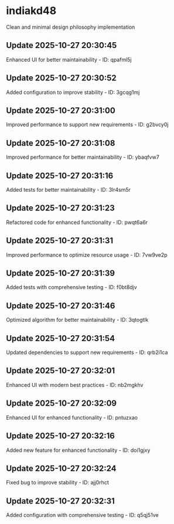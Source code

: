 # indiakd48
Clean and minimal design philosophy implementation

## Update 2025-10-27 20:30:45
Enhanced UI for better maintainability - ID: qpafml5j


## Update 2025-10-27 20:30:52
Added configuration to improve stability - ID: 3gcqg1mj


## Update 2025-10-27 20:31:00
Improved performance to support new requirements - ID: g2bvcy0j


## Update 2025-10-27 20:31:08
Improved performance for better maintainability - ID: ybaqfvw7


## Update 2025-10-27 20:31:16
Added tests for better maintainability - ID: 3lr4sm5r


## Update 2025-10-27 20:31:23
Refactored code for enhanced functionality - ID: pwqt6a6r


## Update 2025-10-27 20:31:31
Improved performance to optimize resource usage - ID: 7vw9ve2p


## Update 2025-10-27 20:31:39
Added tests with comprehensive testing - ID: f0bt8djv


## Update 2025-10-27 20:31:46
Optimized algorithm for better maintainability - ID: 3qtogtlk


## Update 2025-10-27 20:31:54
Updated dependencies to support new requirements - ID: qrb2i1ca


## Update 2025-10-27 20:32:01
Enhanced UI with modern best practices - ID: nb2mgkhv


## Update 2025-10-27 20:32:09
Enhanced UI for enhanced functionality - ID: pntuzxao


## Update 2025-10-27 20:32:16
Added new feature for enhanced functionality - ID: doi1gjxy


## Update 2025-10-27 20:32:24
Fixed bug to improve stability - ID: ajj0rhct


## Update 2025-10-27 20:32:31
Added configuration with comprehensive testing - ID: q5qj51ve

